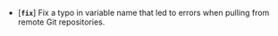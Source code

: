 * [**`fix`**] Fix a typo in variable name that led to errors when pulling from remote Git repositories.